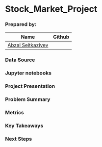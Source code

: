# Stock_Market_Project

### Prepared by: 

|Name     |  Github   | 
|---------|-----------------|
|[Abzal Seitkaziyev](https://github.com/xs-abzal)


### Data Source


### Jupyter notebooks



### Project Presentation



### Problem Summary



### Metrics



### Key Takeaways



### Next Steps






 





